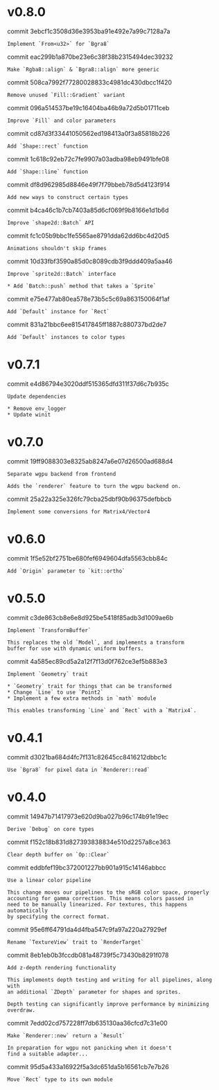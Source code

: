 # v0.8.0

commit 3ebcf1c3508d36e3953ba91e492e7a99c7128a7a

    Implement `From<u32>` for `Bgra8`

commit eac299b1a870be23e6c38f38b2315494dec39232

    Make `Rgba8::align` & `Bgra8::align` more generic

commit 508ca7992f77280028833c4981dc430dbcc1f420

    Remove unused `Fill::Gradient` variant

commit 096a514537be19c16404ba46b9a72d5b01711ceb

    Improve `Fill` and color parameters

commit cd87d3f33441050562ed198413a0f3a85818b226

    Add `Shape::rect` function

commit 1c618c92eb72c7fe9907a03adba98eb9491bfe08

    Add `Shape::line` function

commit df8d962985d8846e49f7f79bbeb78d5d4123f914

    Add new ways to construct certain types

commit b4ca46c1b7cb7403a85d6cf069f9b8166e1d1b6d

    Improve `shape2d::Batch` API

commit fc1c05b9bbc1fe5565ae8791dda62dd6bc4d20d5

    Animations shouldn't skip frames

commit 10d33fbf3590a85d0c8089cdb3f9ddd409a5aa46

    Improve `sprite2d::Batch` interface

    * Add `Batch::push` method that takes a `Sprite`

commit e75e477ab80ea578e73b5c5c69a863150064f1af

    Add `Default` instance for `Rect`

commit 831a21bbc6ee815417845ff1887c880737bd2de7

    Add `Default` instances to color types

# v0.7.1

commit e4d86794e3020ddf515365dfd311f37d6c7b935c

    Update dependencies

    * Remove env_logger
    * Update winit

# v0.7.0

commit 19ff9088303e8325ab8247a6e07d26500ad688d4

    Separate wgpu backend from frontend

    Adds the `renderer` feature to turn the wgpu backend on.

commit 25a22a325e326fc79cba25dbf90b96375defbbcb

    Implement some conversions for Matrix4/Vector4

# v0.6.0

commit 1f5e52bf2751be680fef6949604dfa5563cbb84c

    Add `Origin` parameter to `kit::ortho`

# v0.5.0

commit c3de863cb8e6e8d925be5418f85adb3d1009ae6b

    Implement `TransformBuffer`

    This replaces the old `Model`, and implements a transform
    buffer for use with dynamic uniform buffers.

commit 4a585ec89cd5a2a12f7f13d0f762ce3ef5b883e3

    Implement `Geometry` trait

    * `Geometry` trait for things that can be transformed
    * Change `Line` to use `Point2`
    * Implement a few extra methods in `math` module

    This enables transforming `Line` and `Rect` with a `Matrix4`.

# v0.4.1

commit d3021ba684d4fc7f131c82645cc8416212dbbc1c

    Use `Bgra8` for pixel data in `Renderer::read`

# v0.4.0

commit 14947b71417973e620d9ba027b96c174b91e19ec

    Derive `Debug` on core types

commit f152c18b831d827393838834e510d2257a8ce363

    Clear depth buffer on `Op::Clear`

commit eddbfef19bc372001227bb901a915c14146abbcc

    Use a linear color pipeline

    This change moves our pipelines to the sRGB color space, properly
    accounting for gamma correction. This means colors passed in
    need to be manually linearized. For textures, this happens automatically
    by specifying the correct format.

commit 95e6ff64791da4d4fba547c9fa97a220a27929ef

    Rename `TextureView` trait to `RenderTarget`

commit 8eb1eb0b3fccdb081a48739f5c73430b8291f078

    Add z-depth rendering functionality

    This implements depth testing and writing for all pipelines, along with
    an additional `ZDepth` parameter for shapes and sprites.

    Depth testing can significantly improve performance by minimizing
    overdraw.

commit 7edd02cd757228ff7db635130aa36cfcd7c31e00

    Make `Renderer::new` return a `Result`

    In preparation for wgpu not panicking when it doesn't
    find a suitable adapter...

commit 95d5a433a16922f5a3dc651da5b16561cb7e7b26

    Move `Rect` type to its own module
